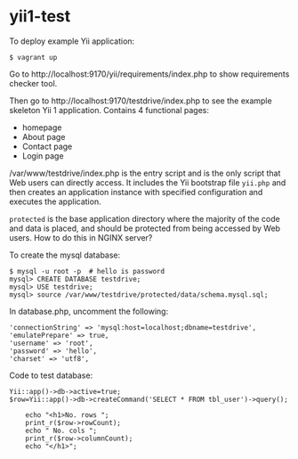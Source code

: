 # yii1-test

To deploy example Yii application:
```
$ vagrant up
```

Go to http://localhost:9170/yii/requirements/index.php to show requirements 
checker tool.

Then go to http://localhost:9170/testdrive/index.php to see the example skeleton
Yii 1 application. Contains 4 functional pages:
* homepage
* About page
* Contact page
* Login page

/var/www/testdrive/index.php is the entry script and is the only script that
Web users can directly access. It includes the Yii bootstrap file `yii.php` and 
then creates an application instance with specified configuration and executes
the application.

`protected` is the base application directory where the majority of the
code and data is placed, and should be protected from being accessed by Web 
users. How to do this in NGINX server?

To create the mysql database:
```
$ mysql -u root -p  # hello is password
mysql> CREATE DATABASE testdrive;
mysql> USE testdrive;
mysql> source /var/www/testdrive/protected/data/schema.mysql.sql;
```

In database.php, uncomment the following:
```
'connectionString' => 'mysql:host=localhost;dbname=testdrive',
'emulatePrepare' => true,
'username' => 'root',
'password' => 'hello',
'charset' => 'utf8',
```

Code to test database:
```
Yii::app()->db->active=true;
$row=Yii::app()->db->createCommand('SELECT * FROM tbl_user')->query();

    echo "<h1>No. rows ";
    print_r($row->rowCount);
    echo " No. cols ";
    print_r($row->columnCount);
    echo "</h1>";
```